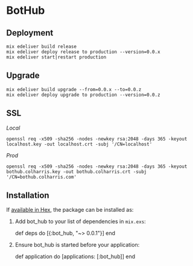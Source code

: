 # BotHub

## Deployment

    mix edeliver build release
    mix edeliver deploy release to production --version=0.0.x
    mix edeliver start|restart production

## Upgrade

    mix edeliver build upgrade --from=0.0.x --to=0.0.z
    mix edeliver deploy upgrade to production --version=0.0.z

## SSL

*Local*

    openssl req -x509 -sha256 -nodes -newkey rsa:2048 -days 365 -keyout localhost.key -out localhost.crt -subj '/CN=localhost'

*Prod*

    openssl req -x509 -sha256 -nodes -newkey rsa:2048 -days 365 -keyout bothub.colharris.key -out bothub.colharris.crt -subj '/CN=bothub.colharris.com'

## Installation

If [available in Hex](https://hex.pm/docs/publish), the package can be installed as:

  1. Add bot_hub to your list of dependencies in `mix.exs`:

        def deps do
          [{:bot_hub, "~> 0.0.1"}]
        end

  2. Ensure bot_hub is started before your application:

        def application do
          [applications: [:bot_hub]]
        end
